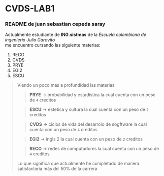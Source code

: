 # CVDS-LAB1

### README de juan sebastian cepeda saray
Actualmente estudiante de **ING.sistmas** de la *Escuela colombiana de ingenieria Julio Garavito*\
me encuentro cursando las siguiente materias:
1. RECO
2. CVDS
3. PRYE
4. EGI2
5. ESCU
> Viendo un poco mas a profundidad las materias
> 
>> **PRYE** -> probabilidad y estadistica la cual cuenta con un peso de `4` creditos
>
>
>> **ESCU** -> estetica y cultura la cual cuenta con un peso de `2` creditos
>
>
>> **CVDS** -> ciclos de vida del desarrolo de sogftware la cual cuenta con un peso de `4` creditos
>
>
>> **EGI2** -> ingls 2 la cual cuenta con un peso de `2` creditos
>
>
>> **RECO** -> redes de computadores la cual cuenta con un peso de `4` creditos
>
> Lo que significa que actualmente he completado de manera satisfactoria más del 50% de la carrera
